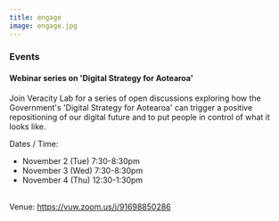 ```yaml
---
title: engage
image: engage.jpg
---
```

<section>
	<h3 class="major">Events</h3>
	<h4> Webinar series on 'Digital Strategy for Aotearoa'</h4>
    <p>Join Veracity Lab for a series of open discussions exploring how the Government's 'Digital Strategy for Aotearoa' can trigger a positive repositioning of our digital future and to put people in control of what it looks like.</p>
    <p> Dates / Time:	
    <ul>
        <li>November 2 (Tue)  7:30-8:30pm</li>
        <li>November 3 (Wed)  7:30-8:30pm</li>
        <li>November 4 (Thu)  12:30-1:30pm</li>
    </ul>
    <br>
     Venue: <a href = "https://vuw.zoom.us/j/91698850286">https://vuw.zoom.us/j/91698850286 </a></p>

</section>
<!-- 
<section>
	<h3 class="major">Enroll</h3>
    <p>student notices/ scholarships etc</p>
</section>

<section>
	<h3 class="major">Training</h3>
    <p>webinars etc</p>
</section> -->
